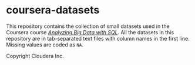 # coursera-datasets
This repository contains the collection of small datasets used in the Coursera course [*Analyzing Big Data with SQL*](https://www.coursera.org/learn/cloudera-big-data-analysis-sql-queries/). All the datasets in this repository are in tab-separated text files with column names in the first line. Missing values are coded as `NA`.

Copyright Cloudera Inc.
